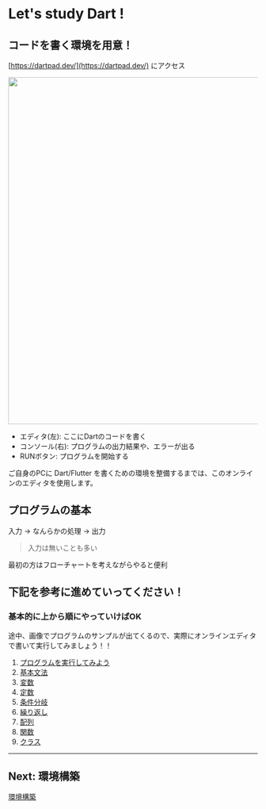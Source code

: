 # Let's study Dart !

## コードを書く環境を用意！

[https://dartpad.dev/](https://dartpad.dev/) にアクセス

<img src="./section1/images/00/00.png" width="700">

- エディタ(左): ここにDartのコードを書く
- コンソール(右): プログラムの出力結果や、エラーが出る
- RUNボタン: プログラムを開始する

ご自身のPCに Dart/Flutter を書くための環境を整備するまでは、このオンラインのエディタを使用します。

## プログラムの基本

入力 → なんらかの処理 → 出力

> 入力は無いことも多い

最初の方はフローチャートを考えながらやると便利

## 下記を参考に進めていってください！

### 基本的に上から順にやっていけばOK

途中、画像でプログラムのサンプルが出てくるので、実際にオンラインエディタで書いて実行してみましょう！！

1. [プログラムを実行してみよう](./sections/section1/01_run.md)
1. [基本文法](./sections/section1/02_grammar.md)
1. [変数](./sections/section1/03_var.md)
1. [定数](./sections/section1/04_const.md)
1. [条件分岐](./sections/section1/05_if.md)
1. [繰り返し](./sections/section1/06_repeat.md)
1. [配列](./sections/section1/07_array.md)
1. [関数](./sections/section1/08_func.md)
1. [クラス](./sections/section1/09_class.md)

---

## Next: 環境構築

[環境構築](https://zenn.dev/kazutxt/books/flutter_practice_introduction/viewer/06_chapter1_environment#%E7%92%B0%E5%A2%83%E6%A7%8B%E7%AF%89(windows))
